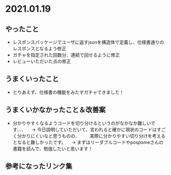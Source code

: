 # 2021.01.19

## やったこと

- レスポンスパッケージでユーザに返すjsonを構造体で定義し、仕様書通りのレスポンスとなるよう修正
- ガチャを指定された回数分、連続で回せるように修正
- レビューいただいた点の修正

## うまくいったこと

- とりあえず、仕様書の機能をみたすガチャできました！

## うまくいかなかったこと＆改善案

- 分かりやすくなるようコードを切り分けるというのがなかなか難しいです、、、
　→ 今日説明していただいて、言われると確かに現状のコードはすごく分かりにくいなと思うものの、
　　実際に分かりやすい切り分けを考えるとなると難しかったです。
　→ まずはリーダブルコードやpospomeさんの書籍を読んで、勉強したいと思います！

## 参考になったリンク集


